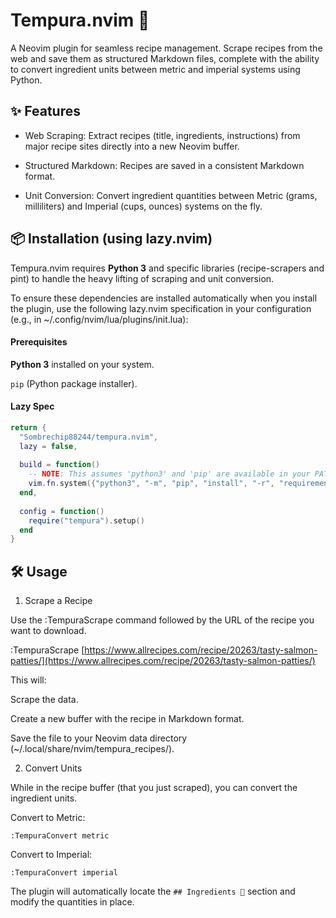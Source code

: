 # Tempura.nvim 🍤

A Neovim plugin for seamless recipe management. Scrape recipes from the web and save them as structured Markdown files, complete with the ability to convert ingredient units between metric and imperial systems using Python.

## ✨ Features

 - Web Scraping: Extract recipes (title, ingredients, instructions) from major recipe sites directly into a new Neovim buffer.

 - Structured Markdown: Recipes are saved in a consistent Markdown format.

- Unit Conversion: Convert ingredient quantities between Metric (grams, milliliters) and Imperial (cups, ounces) systems on the fly.

## 📦 Installation (using lazy.nvim)

Tempura.nvim requires **Python 3** and specific libraries (recipe-scrapers and pint) to handle the heavy lifting of scraping and unit conversion.

To ensure these dependencies are installed automatically when you install the plugin, use the following lazy.nvim specification in your configuration (e.g., in ~/.config/nvim/lua/plugins/init.lua):

#### Prerequisites

**Python 3** installed on your system.

`pip` (Python package installer).

#### Lazy Spec
```lua
return {
  "Sombrechip88244/tempura.nvim",
  lazy = false,
  
  build = function()
    -- NOTE: This assumes 'python3' and 'pip' are available in your PATH.
    vim.fn.system({"python3", "-m", "pip", "install", "-r", "requirements.txt"})
  end,
  
  config = function()
    require("tempura").setup()
  end
}
```

## 🛠️ Usage

1. Scrape a Recipe

Use the :TempuraScrape command followed by the URL of the recipe you want to download.

:TempuraScrape [https://www.allrecipes.com/recipe/20263/tasty-salmon-patties/](https://www.allrecipes.com/recipe/20263/tasty-salmon-patties/)


This will:

Scrape the data.

Create a new buffer with the recipe in Markdown format.

Save the file to your Neovim data directory (~/.local/share/nvim/tempura_recipes/).

2. Convert Units

While in the recipe buffer (that you just scraped), you can convert the ingredient units.

Convert to Metric:

`:TempuraConvert metric`


Convert to Imperial:

`:TempuraConvert imperial`


The plugin will automatically locate the `## Ingredients 🧂` section and modify the quantities in place.